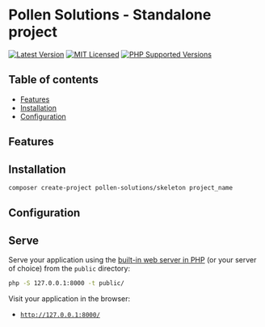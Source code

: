 # Pollen Solutions - Standalone project

[![Latest Version](https://img.shields.io/badge/release-1.0.2-blue?style=for-the-badge)](https://www.presstify.com/pollen-solutions/skeleton/)
[![MIT Licensed](https://img.shields.io/badge/license-MIT-green?style=for-the-badge)](LICENSE.md)
[![PHP Supported Versions](https://img.shields.io/badge/PHP->=7.4-8892BF?style=for-the-badge&logo=php)](https://www.php.net/supported-versions.php)

## Table of contents

- [Features](#Features)
- [Installation](#Installation)
- [Configuration](#Configuration)

## Features

## Installation

```sh
composer create-project pollen-solutions/skeleton project_name
```

## Configuration

## Serve

Serve your application using the [built-in web server in PHP](https://www.php.net/manual/en/features.commandline.webserver.php) (or your server of choice) from the `public` directory:

```sh
php -S 127.0.0.1:8000 -t public/
```

Visit your application in the browser:

- [`http://127.0.0.1:8000/`](http://127.0.0.1:8000/)

